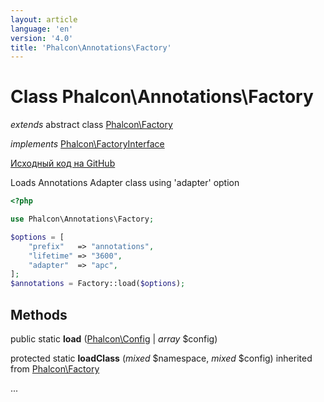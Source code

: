 ```yaml
---
layout: article
language: 'en'
version: '4.0'
title: 'Phalcon\Annotations\Factory'
---
```

# Class **Phalcon\Annotations\Factory**

*extends* abstract class [Phalcon\Factory](Phalcon_Factory)

*implements* [Phalcon\FactoryInterface](Phalcon_FactoryInterface)

<a href="https://github.com/phalcon/cphalcon/tree/v4.0.0/phalcon/annotations/factory.zep" class="btn btn-default btn-sm">Исходный код на GitHub</a>

Loads Annotations Adapter class using 'adapter' option

```php
<?php

use Phalcon\Annotations\Factory;

$options = [
    "prefix"   => "annotations",
    "lifetime" => "3600",
    "adapter"  => "apc",
];
$annotations = Factory::load($options);

```

## Methods

public static **load** ([Phalcon\Config](Phalcon_Config) | *array* $config)

protected static **loadClass** (*mixed* $namespace, *mixed* $config) inherited from [Phalcon\Factory](Phalcon_Factory)

...